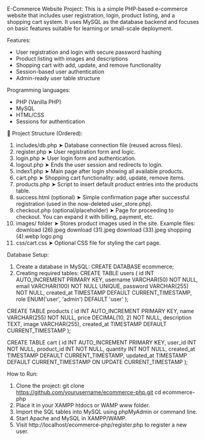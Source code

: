 E-Commerce Website Project:
This is a simple PHP-based e-commerce website that includes user registration, login, product listing, and a shopping cart system.
It uses MySQL as the database backend and focuses on basic features suitable for learning or small-scale deployment.

Features:

- User registration and login with secure password hashing
- Product listing with images and descriptions
- Shopping cart with add, update, and remove functionality
- Session-based user authentication
- Admin-ready user table structure

Programming languages:

- PHP (Vanilla PHP)
- MySQL
- HTML/CSS
- Sessions for authentication

📁 Project Structure (Ordered):

1. includes/db.php
➤ Database connection file (reused across files).
2. register.php
➤ User registration form and logic.
3. login.php
➤ User login form and authentication.
4. logout.php
➤ Ends the user session and redirects to login.
5. index1.php
➤ Main page after login showing all available products.
6. cart.php
➤ Shopping cart functionality: add, update, remove items.
7. products.php
➤ Script to insert default product entries into the products table.
8. success.html (optional)
➤ Simple confirmation page after successful registration (used in the now-deleted user_store.php).
9. checkout.php (optional/placeholder)
➤ Page for proceeding to checkout. You can expand it with billing, payment, etc.
10. images/ folder
➤ Stores product images used in the site.
Example files:
download (26).jpeg
download (31).jpeg
download (33).jpeg
shopping (4).webp
logo.png
11. css/cart.css
➤ Optional CSS file for styling the cart page.

Database Setup:

1. Create a database in MySQL:
CREATE DATABASE ecommerce;
2. Creating required tables:
CREATE TABLE users (
    id INT AUTO_INCREMENT PRIMARY KEY,
    username VARCHAR(50) NOT NULL,
    email VARCHAR(100) NOT NULL UNIQUE,
    password VARCHAR(255) NOT NULL,
    created_at TIMESTAMP DEFAULT CURRENT_TIMESTAMP,
    role ENUM('user', 'admin') DEFAULT 'user'
);

CREATE TABLE products (
    id INT AUTO_INCREMENT PRIMARY KEY,
    name VARCHAR(255) NOT NULL,
    price DECIMAL(10, 2) NOT NULL,
    description TEXT,
    image VARCHAR(255),
    created_at TIMESTAMP DEFAULT CURRENT_TIMESTAMP
);

CREATE TABLE cart (
    id INT AUTO_INCREMENT PRIMARY KEY,
    user_id INT NOT NULL,
    product_id INT NOT NULL,
    quantity INT NOT NULL,
    created_at TIMESTAMP DEFAULT CURRENT_TIMESTAMP,
    updated_at TIMESTAMP DEFAULT CURRENT_TIMESTAMP ON UPDATE CURRENT_TIMESTAMP
);

How to Run:

1. Clone the project:
git clone https://github.com/yourusername/ecommerce-php.git
cd ecommerce-php
2. Place it in your XAMPP htdocs or WAMP www folder.
3. Import the SQL tables into MySQL using phpMyAdmin or command line.
4. Start Apache and MySQL in XAMPP/WAMP.
5. Visit http://localhost/ecommerce-php/register.php to register a new user.


